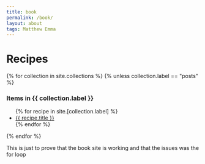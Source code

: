 ```yaml
---
title: book
permalink: /book/
layout: about
tags: Matthew Emma
---
```


<h1>Recipes</h1>
<div>
{% for collection in site.collections %}
  {% unless collection.label == "posts" %}
  <h3 class="post-meta">
    Items in {{ collection.label }}
  </h3>
  <ul>
  {% for recipe in site.[collection.label] %}
    <li><a href="{{ recipe.url }}">{{ recipe.title }}</a></li>
  {% endfor %}
  </ul>
{% endfor %}
</div>
<p>This is just to prove that the book site is working and that the issues was the for loop</p>
